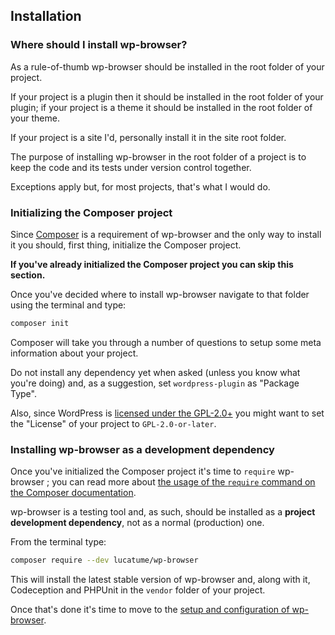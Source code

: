 ## Installation

### Where should I install wp-browser?

As a rule-of-thumb wp-browser should be installed in the root folder of your 
project.  

If your project is a plugin then it should be installed in the root folder of your plugin; if your project is a theme it should be installed in the root folder of your theme.  

If your project is a site I'd, personally install it in the site root folder. 
 
The purpose of installing wp-browser in the root folder of a project is to keep the code and its tests under version control together.  

Exceptions apply but, for most projects, that's what I would do.

### Initializing the Composer project

Since [Composer](https://getcomposer.org/) is a requirement of wp-browser and the only way to install it you should, first thing, initialize the Composer project.  

**If you've already initialized the Composer project you can skip this section.**

Once you've decided where to install wp-browser navigate to that folder using the terminal and type:


```bash
composer init
```

Composer will take you through a number of questions to setup some meta information about your project.  

Do not install any dependency yet when asked (unless you know what you're doing) and, as a suggestion, set `wordpress-plugin` as "Package Type".  

Also, since WordPress is [licensed under the GPL-2.0+](https://wordpress.org/about/license/) you might want to set the "License" of your project to `GPL-2.0-or-later`.

### Installing wp-browser as a development dependency

Once you've initialized the Composer project it's time to `require` wp-browser ; you can read more about [the usage of the `require` command on the Composer documentation](https://getcomposer.org/doc/03-cli.md#require).  

wp-browser is a testing tool and, as such, should be installed as a **project development dependency**, not as a normal (production) one.  

From the terminal type:

```bash
composer require --dev lucatume/wp-browser
```

This will install the latest stable version of wp-browser and, along with it, Codeception and PHPUnit in the `vendor` folder of your project.  

Once that's done it's time to move to the [setup and configuration of wp-browser](configuration.md).
